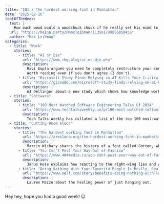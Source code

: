 ```yaml
---
title: "181 / The hardest working font in Manhattan"
date: "2025-02-16"
tootOfTheWeek:
  text: |
    How much wood would a woodchuck chuck if he really set his mind to it?
  url: "https://beige.party/@maxleibman/113901799855050456"
  author: "Max Leibman"
categories:
  - title: "Work"
    stories:
      - title: "AI or Die"
        url: "https://www.rkg.blog/ai-or-die.php"
        description: |
          Ravi Gupta argues you need to completely restructure your company to be ready for super intelligent AI.
          Worth reading even if you don't agree (I don't).
      - title: "Microsoft Study Finds Relying on AI Kills Your Critical Thinking Skills"
        url: "https://gizmodo.com/microsoft-study-finds-relying-on-ai-kills-your-critical-thinking-skills-2000561788"
        description: |
          AJ Dellinger about a new study which shows how knowledge workers' critical thinking skills decrease the more they rely on AI.
  - title: "Software"
    stories:
      - title: "100 Most Watched Software Engineering Talks Of 2024"
        url: "https://www.techtalksweekly.io/p/100-most-watched-software-engineering"
        description: |
          Tech Talks Weekly has collated a list of the top 100 most-watched software engineering talks of 2024.
  - title: "Cutting Room Floor"
    stories:
      - title: "The hardest working font in Manhattan"
        url: "https://aresluna.org/the-hardest-working-font-in-manhattan/"
        description: |
          Marcin Wichary shares the history of a font called Gorton, which is used in many places, but has an unconventional origin.
      - title: "You Can’t Post Your Way Out of Fascism"
        url: "https://www.404media.co/you-cant-post-your-way-out-of-fascism/"
        description: |
          Janus Rose explains how reacting to the right-wing lies and absurdities can actually help them—and what to do instead.
      - title: "Doing Nothing With Your Favorite People Is Really, Really Good for You"
        url: "https://www.self.com/story/benefits-doing-nothing-with-loved-ones"
        description: |
          Lauren Mazzo about the healing power of just hanging out.
---
```


Hey hey, hope you had a good week! 😌
